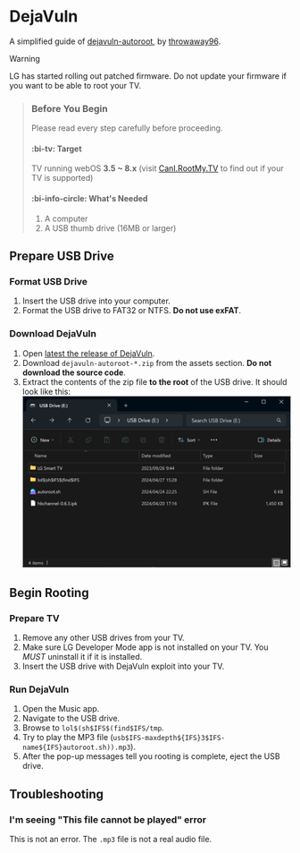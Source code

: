 # DejaVuln

A simplified guide of [dejavuln-autoroot](https://github.com/throwaway96/dejavuln-autoroot),
by [throwaway96](https://github.com/throwaway96).

> [!WARNING]
> LG has started rolling out patched firmware. Do not update your
> firmware if you want to be able to root your TV.

> ### Before You Begin
>
> Please read every step carefully before proceeding.
>
> #### :bi-tv: Target
> TV running webOS **3.5 ~ 8.x**
> (visit [CanI.RootMy.TV](https://cani.rootmy.tv/) to find out if your TV is supported)
>
> #### :bi-info-circle: What's Needed
> 1. A computer
> 2. A USB thumb drive (16MB or larger)

## Prepare USB Drive

### Format USB Drive

1. Insert the USB drive into your computer.
2. Format the USB drive to FAT32 or NTFS. **Do not use exFAT**.

### Download DejaVuln

1. Open [latest the release of DejaVuln](https://github.com/throwaway96/dejavuln-autoroot/releases/latest).
2. Download `dejavuln-autoroot-*.zip` from the assets section. **Do not download the source code**.
3. Extract the contents of the zip file **to the root** of the USB drive. It should look like this:
   ![USB Drive Contents](../../img/screenshots/dejavuln-explorer.png)

## Begin Rooting

### Prepare TV

1. Remove any other USB drives from your TV.
2. Make sure LG Developer Mode app is not installed on your TV. You _MUST_ uninstall it if it is installed.
3. Insert the USB drive with DejaVuln exploit into your TV.

### Run DejaVuln

1. Open the Music app.
2. Navigate to the USB drive.
3. Browse to `lol$(sh$IFS$(find$IFS/tmp`.
4. Try to play the MP3 file (`usb$IFS-maxdepth${IFS}3$IFS-name${IFS}autoroot.sh)).mp3`).
5. After the pop-up messages tell you rooting is complete, eject the USB drive.

## Troubleshooting

### I'm seeing "This file cannot be played" error

This is not an error. The `.mp3` file is not a real audio file.

